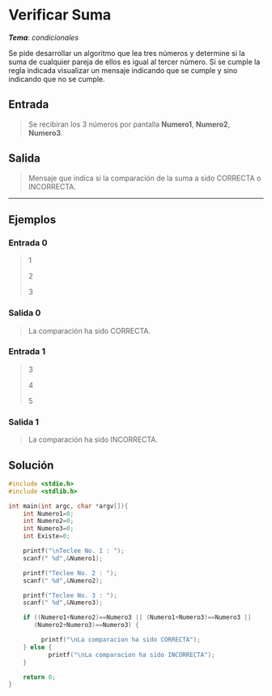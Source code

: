 # Verificar Suma

_**Tema**_: _condicionales_

Se pide desarrollar un algoritmo que lea tres números y determine si la suma de cualquier pareja de ellos es igual al tercer número. Si se cumple la regla indicada visualizar un mensaje indicando que se cumple y sino indicando que no se cumple.

## Entrada

> Se recibiran los 3 números por pantalla **Numero1**, **Numero2**, **Numero3**.

## Salida

> Mensaje que indica si la comparación de la suma a sido CORRECTA o INCORRECTA.

---

## Ejemplos

### Entrada 0

> 1
>
> 2
>
> 3

### Salida 0

> La comparación ha sido CORRECTA.

### Entrada 1

> 3
>
> 4
>
> 5

### Salida 1

> La comparación ha sido INCORRECTA.

## Solución

```C
#include <stdio.h>
#include <stdlib.h>

int main(int argc, char *argv[]){
    int Numero1=0;
    int Numero2=0;
    int Numero3=0;
    int Existe=0;  

    printf("\nTeclee No. 1 : ");
    scanf(" %d",&Numero1);

    printf("Teclee No. 2 : ");
    scanf(" %d",&Numero2);

    printf("Teclee No. 3 : ");
    scanf(" %d",&Numero3);

    if ((Numero1+Numero2)==Numero3 || (Numero1+Numero3)==Numero3 ||
       (Numero2+Numero3)==Numero3) {

         printf("\nLa comparacion ha sido CORRECTA");
    } else {
           printf("\nLa comparacion ha sido INCORRECTA");
    }

    return 0;
}

```
